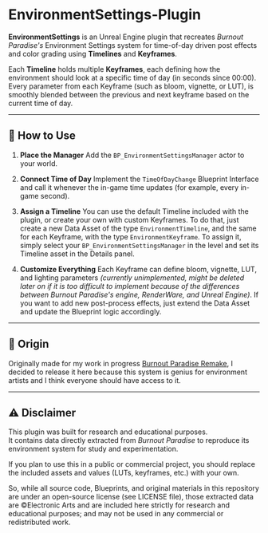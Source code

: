 # EnvironmentSettings-Plugin

**EnvironmentSettings** is an Unreal Engine plugin that recreates *Burnout Paradise's* Environment Settings system for time-of-day driven post effects and color grading using **Timelines** and **Keyframes**.

Each **Timeline** holds multiple **Keyframes**, each defining how the environment should look at a specific time of day (in seconds since 00:00).
Every parameter from each Keyframe (such as bloom, vignette, or LUT), is smoothly blended between the previous and next keyframe based on the current time of day.

---

## 🧭 How to Use

1. **Place the Manager**
   Add the `BP_EnvironmentSettingsManager` actor to your world.

2. **Connect Time of Day**
   Implement the `TimeOfDayChange` Blueprint Interface and call it whenever the in-game time updates (for example, every in-game second).

3. **Assign a Timeline**
   You can use the default Timeline included with the plugin, or create your own with custom Keyframes. To do that, just create a new Data Asset of the type `EnvironmentTimeline`, and the same for each Keyframe, with the type `EnvironmentKeyframe`.
   To assign it, simply select your `BP_EnvironmentSettingsManager` in the level and set its Timeline asset in the Details panel.

4. **Customize Everything**
   Each Keyframe can define bloom, vignette, LUT, and lighting parameters *(currently unimplemented, might be deleted later on if it is too difficult to implement because of the differences between Burnout Paradise's engine, RenderWare, and Unreal Engine)*.
   If you want to add new post-process effects, just extend the Data Asset and update the Blueprint logic accordingly.

---

## 🏁 Origin

Originally made for my work in progress [Burnout Paradise Remake](https://gist.github.com/Adriwin06/bc719a3b14f517c6d3f32ede8940b61b), I decided to release it here because this system is genius for environment artists and I think everyone should have access to it.

---

## ⚠️ Disclaimer
This plugin was built for research and educational purposes.  
It contains data directly extracted from *Burnout Paradise* to reproduce its environment system for study and experimentation.

If you plan to use this in a public or commercial project, you should replace the included assets and values (LUTs, keyframes, etc.) with your own.

So, while all source code, Blueprints, and original materials in this repository
are under an open-source license (see LICENSE file), those extracted data are ©Electronic Arts and are included here strictly for research and educational purposes; and may not be used in any commercial or redistributed work.